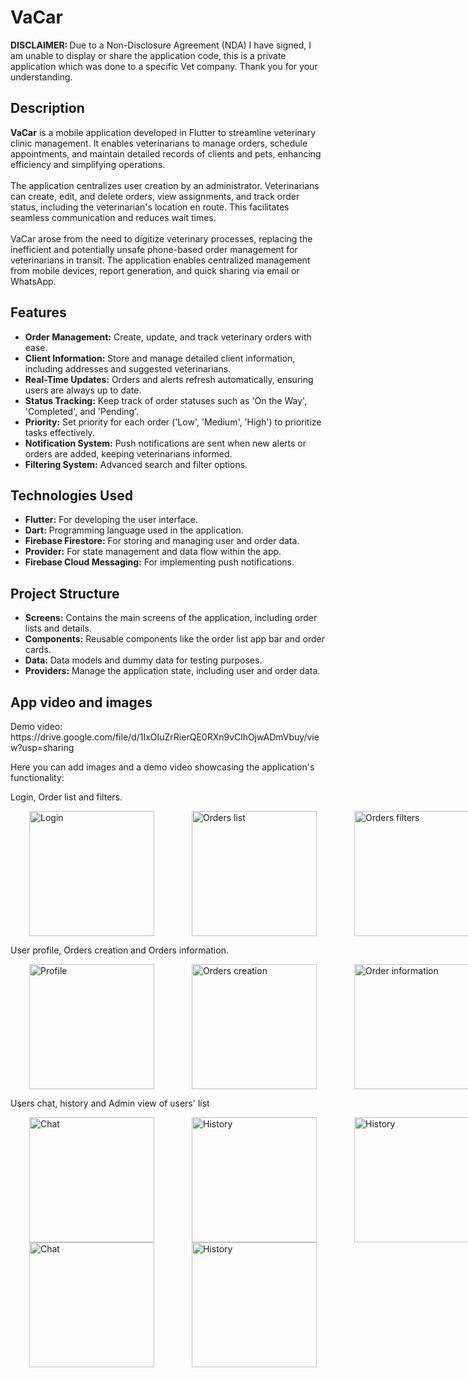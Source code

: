 

<h1>VaCar</h1>

<strong>DISCLAIMER: </strong>Due to a Non-Disclosure Agreement (NDA) I have signed, I am unable to display or share the application code, this is a private application which was done to a specific Vet company. Thank you for your understanding.
<h2>Description</h2>
<p>
  <strong>VaCar</strong> is a mobile application developed in Flutter to streamline veterinary clinic management. It enables veterinarians to manage orders, schedule appointments, and maintain detailed records of clients and pets, enhancing efficiency and simplifying operations.
  <br><br>
  The application centralizes user creation by an administrator. Veterinarians can create, edit, and delete orders, view assignments, and track order status, including the veterinarian's location en route. This facilitates seamless communication and reduces wait times.
  <br><br>
  VaCar arose from the need to digitize veterinary processes, replacing the inefficient and potentially unsafe phone-based order management for veterinarians in transit. The application enables centralized management from mobile devices, report generation, and quick sharing via email or WhatsApp.
</p>

<h2>Features</h2>
<ul>
  <li><strong>Order Management:</strong> Create, update, and track veterinary orders with ease.</li>
  <li><strong>Client Information:</strong> Store and manage detailed client information, including addresses and suggested veterinarians.</li>
  <li><strong>Real-Time Updates:</strong> Orders and alerts refresh automatically, ensuring users are always up to date.</li>
  <li><strong>Status Tracking:</strong> Keep track of order statuses such as 'On the Way', 'Completed', and 'Pending'.</li>
  <li><strong>Priority:</strong> Set priority for each order ('Low', 'Medium', 'High') to prioritize tasks effectively.</li>
  <li><strong>Notification System:</strong> Push notifications are sent when new alerts or orders are added, keeping veterinarians informed.</li>
  <li><strong>Filtering System:</strong> Advanced search and filter options.</li>
</ul>

<h2>Technologies Used</h2>
<ul>
  <li><strong>Flutter:</strong> For developing the user interface.</li>
  <li><strong>Dart:</strong> Programming language used in the application.</li>
  <li><strong>Firebase Firestore:</strong> For storing and managing user and order data.</li>
  <li><strong>Provider:</strong> For state management and data flow within the app.</li>
  <li><strong>Firebase Cloud Messaging:</strong> For implementing push notifications.</li>
</ul>

<h2>Project Structure</h2>
<ul>
  <li><strong>Screens:</strong> Contains the main screens of the application, including order lists and details.</li>
  <li><strong>Components:</strong> Reusable components like the order list app bar and order cards.</li>
  <li><strong>Data:</strong> Data models and dummy data for testing purposes.</li>
  <li><strong>Providers:</strong> Manage the application state, including user and order data.</li>
</ul>

<h2>App video and images</h2>
<p>
  Demo video: https://drive.google.com/file/d/1IxOIuZrRierQE0RXn9vClhOjwADmVbuy/view?usp=sharing
</p>

<p>
  Here you can add images and a demo video showcasing the application's functionality:
</p>


Login, Order list and filters.
<div style="display: flex; justify-content: space-around;">
  <img src="https://github.com/user-attachments/assets/82dcfb2b-90e1-458d-8e44-6a9a4695cd82" alt="Login" width="200" hspace="30"/>
  <img src="https://github.com/user-attachments/assets/aa550946-8509-4055-add9-9ba9c4ff4aab" alt="Orders list" width="200" hspace="30"/>
  <img src="https://github.com/user-attachments/assets/a3505d76-4ddc-45c2-998a-b500aed1fd32" alt="Orders filters" width="200" hspace="30"/>
</div>

User profile, Orders creation and Orders information.
<div style="display: flex; justify-content: space-around;">
  <img src="https://github.com/user-attachments/assets/1ab8cb66-fae1-45fb-bb7a-00db198bb20c" alt="Profile" width="200" hspace="30"/>
  <img src="https://github.com/user-attachments/assets/fd033a47-9bd6-4f68-970b-324f45dc8232" alt="Orders creation" width="200" hspace="30"/>
  <img src="https://github.com/user-attachments/assets/7ace9be5-53b2-4103-b552-0414ff587532" alt="Order information" width="200" hspace="30"/>
</div>


Users chat, history and Admin view of users' list
<div style="display: flex; justify-content: space-around;">
  <img src="https://github.com/user-attachments/assets/2308516e-73d8-4f29-97f3-c6d58e493213" alt="Chat" width="200" hspace="30"/>
  <img src="https://github.com/user-attachments/assets/14028b04-6488-473e-bedb-3338218c98e0" alt="History" width="200" hspace="30"/>
  <img src="https://github.com/user-attachments/assets/61b0703c-f301-44d5-b892-8ef80b58b036" alt="History" width="200" hspace="30"/>
</div>

<div style="display: flex; justify-content: space-around;">
  <img src="https://github.com/user-attachments/assets/ff5e2c3f-de19-4b16-822b-1958d03111d9" alt="Chat" width="200" hspace="30"/>
  <img src="https://github.com/user-attachments/assets/ed96c102-82f9-47b6-a35e-85afcd575ebe" alt="History" width="200" hspace="30"/>
</div>












